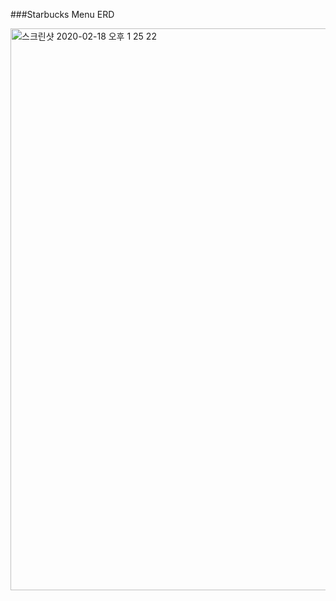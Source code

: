 ###Starbucks Menu ERD

<img width="899" alt="스크린샷 2020-02-18 오후 1 25 22" src="https://user-images.githubusercontent.com/58175076/74708305-736b3d00-525f-11ea-9f94-68fc8c2c2a32.png">
